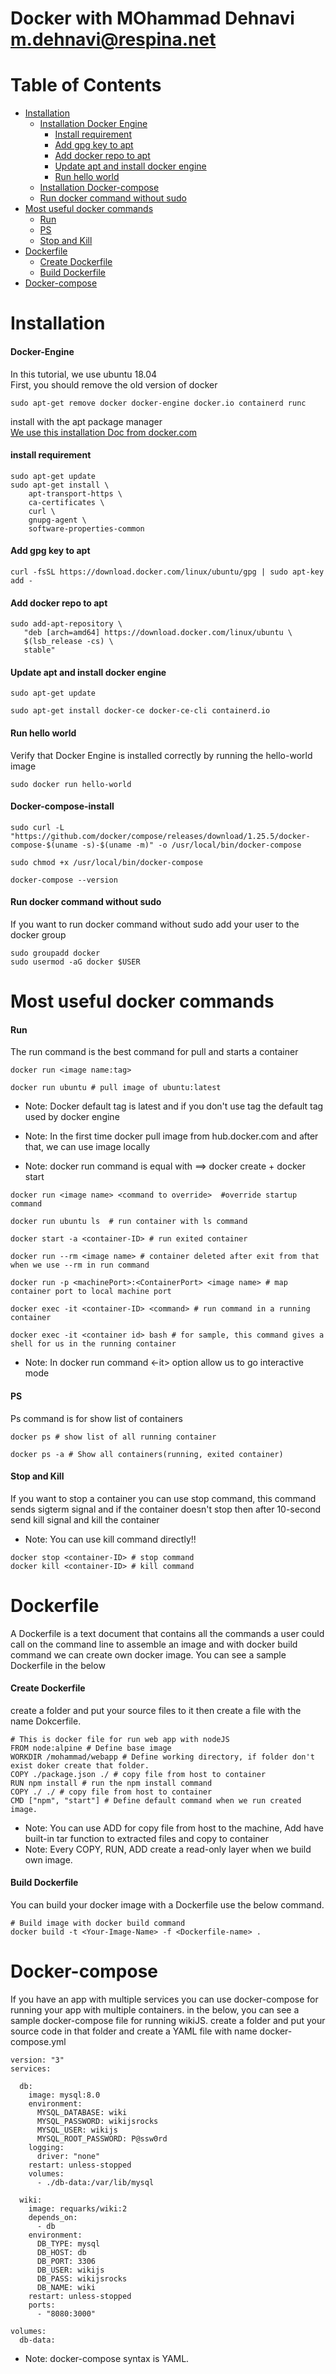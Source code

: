 
# Docker with MOhammad Dehnavi <m.dehnavi@respina.net>

# Table of Contents

- [Installation](#introduction)
   - [Installation Docker Engine](#Docker-Engine)
     - [Install requirement](#install-requirement)
     - [Add gpg key to apt](#Add-gpg-key-to-apt)
     - [Add docker repo to apt](#Add-docker-repo-to-apt)
     - [Update apt and install docker engine](#Update-apt-and-install-docker-engine)
     - [Run hello world](#Run-hello-world)
   - [Installation Docker-compose](#Docker-compose-install)
   - [Run docker command without sudo](#Run-docker-command-without-sudo)
- [Most useful docker commands](#Most-useful-docker-commands)
   - [Run](#Run) 
   - [PS](#PS)
   - [Stop and Kill](#Stop-and-Kill)
- [Dockerfile](#Dockerfile)
   - [Create Dockerfile](#Create-Dockerfile)
   - [Build Dockerfile](#Build-Dockerfile)
- [Docker-compose](#Docker-compose)

# Installation
#### Docker-Engine
In this tutorial, we use ubuntu 18.04  
First, you should remove the old version of docker

```
sudo apt-get remove docker docker-engine docker.io containerd runc
```
install with the apt package manager  
[We use this installation Doc from docker.com](https://docs.docker.com/engine/install/ubuntu/)

#### install requirement
```
sudo apt-get update
sudo apt-get install \
    apt-transport-https \
    ca-certificates \
    curl \
    gnupg-agent \
    software-properties-common
```

#### Add gpg key to apt
```    
curl -fsSL https://download.docker.com/linux/ubuntu/gpg | sudo apt-key add -
```

#### Add docker repo to apt 
```
sudo add-apt-repository \
   "deb [arch=amd64] https://download.docker.com/linux/ubuntu \
   $(lsb_release -cs) \
   stable"
```

#### Update apt and install docker engine
```
sudo apt-get update

sudo apt-get install docker-ce docker-ce-cli containerd.io
```

#### Run hello world
Verify that Docker Engine is installed correctly by running the hello-world image 
```
sudo docker run hello-world
```

#### Docker-compose-install
```
sudo curl -L "https://github.com/docker/compose/releases/download/1.25.5/docker-compose-$(uname -s)-$(uname -m)" -o /usr/local/bin/docker-compose

sudo chmod +x /usr/local/bin/docker-compose

docker-compose --version
```
#### Run docker command without sudo
If you want to run docker command without sudo add your user to the docker group 
```
sudo groupadd docker 
sudo usermod -aG docker $USER
```
# Most useful docker commands

#### Run
The run command is the best command for pull and starts a container
```
docker run <image name:tag>

docker run ubuntu # pull image of ubuntu:latest 
```
- Note: Docker default tag is latest and if you don't use tag the default tag used by docker engine

- Note: In the first time docker pull image from hub.docker.com and after that, we can use image locally

- Note: docker run command is equal with ==>  docker create + docker start

```
docker run <image name> <command to override>  #override startup command

docker run ubuntu ls  # run container with ls command
````
```
docker start -a <container-ID> # run exited container
```
```
docker run --rm <image name> # container deleted after exit from that when we use --rm in run command 
```
```
docker run -p <machinePort>:<ContainerPort> <image name> # map container port to local machine port
```
```
docker exec -it <container-ID> <command> # run command in a running container 

docker exec -it <container id> bash # for sample, this command gives a shell for us in the running container
```
- Note: In docker run command <-it> option allow us to go interactive mode

#### PS
Ps command is for show list of containers
```
docker ps # show list of all running container

docker ps -a # Show all containers(running, exited container)
```
#### Stop and Kill
If you want to stop a container you can use stop command, this command sends sigterm signal and if the container doesn't stop then after 10-second send kill signal and kill the container

- Note: You can use kill command directly!!

```
docker stop <container-ID> # stop command
docker kill <container-ID> # kill command
```

# Dockerfile
A Dockerfile is a text document that contains all the commands a user could call on the command line to assemble an image and with docker build command we can create own docker image. You can see a sample Dockerfile in the below

#### Create Dockerfile
create a folder and put your source files to it then create a file with the name Dokcerfile.

```
# This is docker file for run web app with nodeJS
FROM node:alpine # Define base image
WORKDIR /mohammad/webapp # Define working directory, if folder don't exist doker create that folder. 
COPY ./package.json ./ # copy file from host to container
RUN npm install # run the npm install command
COPY ./ ./ # copy file from host to container
CMD ["npm", "start"] # Define default command when we run created image. 
```
- Note: You can use ADD for copy file from host to the machine, Add have built-in tar function to extracted files and copy to container
- Note: Every COPY, RUN, ADD create a read-only layer when we build own image.

#### Build Dockerfile
You can build your docker image with a Dockerfile use the below command. 

```
# Build image with docker build command
docker build -t <Your-Image-Name> -f <Dockerfile-name> . 
```
# Docker-compose
If you have an app with multiple services you can use docker-compose for running your app with multiple containers. in the below, you can see a sample docker-compose file for running wikiJS. 
create a folder and put your source code in that folder and create a YAML file with name docker-compose.yml
```
version: "3"
services:

  db:
    image: mysql:8.0
    environment:
      MYSQL_DATABASE: wiki
      MYSQL_PASSWORD: wikijsrocks
      MYSQL_USER: wikijs
      MYSQL_ROOT_PASSWORD: P@ssw0rd
    logging:
      driver: "none"
    restart: unless-stopped
    volumes:
      - ./db-data:/var/lib/mysql

  wiki:
    image: requarks/wiki:2
    depends_on:
      - db
    environment:
      DB_TYPE: mysql
      DB_HOST: db
      DB_PORT: 3306
      DB_USER: wikijs
      DB_PASS: wikijsrocks
      DB_NAME: wiki
    restart: unless-stopped
    ports:
      - "8080:3000"

volumes:
  db-data:
```
- Note: docker-compose syntax is YAML. 

